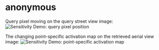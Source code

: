 # anonymous
Query pixel moving on the query street view image:
![Sensitivity Demo: query pixel position](grd_show.gif)

The changing point-specific activation map on the retrieved aerial view image:
![Sensitivity Demo: point-specific activation map](grd_cam.gif)
